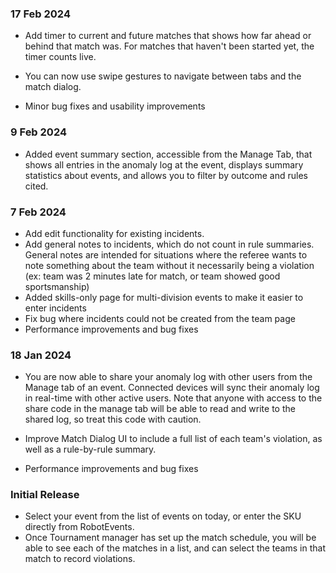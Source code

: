 ### 17 Feb 2024

- Add timer to current and future matches that shows how far ahead or behind that match was. For
  matches that haven't been started yet, the timer counts live.

- You can now use swipe gestures to navigate between tabs and the match dialog.

- Minor bug fixes and usability improvements

### 9 Feb 2024

- Added event summary section, accessible from the Manage Tab, that shows all entries in the
  anomaly log at the event, displays summary statistics about events, and allows you to filter by
  outcome and rules cited.

### 7 Feb 2024

- Add edit functionality for existing incidents.
- Add general notes to incidents, which do not count in rule summaries. General notes are intended
  for situations where the referee wants to note something about the team without it necessarily
  being a violation (ex: team was 2 minutes late for match, or team showed good sportsmanship)
- Added skills-only page for multi-division events to make it easier to enter incidents
- Fix bug where incidents could not be created from the team page
- Performance improvements and bug fixes

### 18 Jan 2024

- You are now able to share your anomaly log with other users from the Manage tab of an event.
  Connected devices will sync their anomaly log in real-time with other active users. Note that
  anyone with access to the share code in the manage tab will be able to read and write to the
  shared log, so treat this code with caution.

- Improve Match Dialog UI to include a full list of each team's violation, as well as a rule-by-rule summary.

- Performance improvements and bug fixes

### Initial Release

- Select your event from the list of events on today, or enter the SKU directly from RobotEvents.
- Once Tournament manager has set up the match schedule, you will be able to see each of the matches in a list, and can select the teams in that match to record violations.
